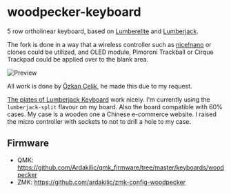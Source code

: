 # woodpecker-keyboard
5 row ortholinear keyboard, based on [Lumberelite](https://github.com/tjeffree/lumberelite) and [Lumberjack](https://github.com/peej/lumberjack-keyboard).

The fork is done in a way that a wireless controller such as [nice!nano](https://nicekeyboards.com/nice-nano/) or clones could be utilized, and OLED module, Pimoroni Trackball or Cirque Trackpad could be applied over to the blank area.

![Preview](https://i.imgur.com/HB0lnEA.jpeg)

All work is done by [Özkan Çelik](https://github.com/ozkan), he made this due to my request.

[The plates of Lumberjack Keyboard](https://github.com/peej/lumberjack-keyboard/tree/master/plates) work nicely. I'm currently using the `lumberjack-split` flavour on my board. Also the board compatible with 60% cases. My case is a wooden one a Chinese e-commerce website. I raised the micro controller with sockets to not to drill a hole to my case.

## Firmware

* QMK: https://github.com/Ardakilic/qmk_firmware/tree/master/keyboards/woodpecker
* ZMK: https://github.com/ardakilic/zmk-config-woodpecker
